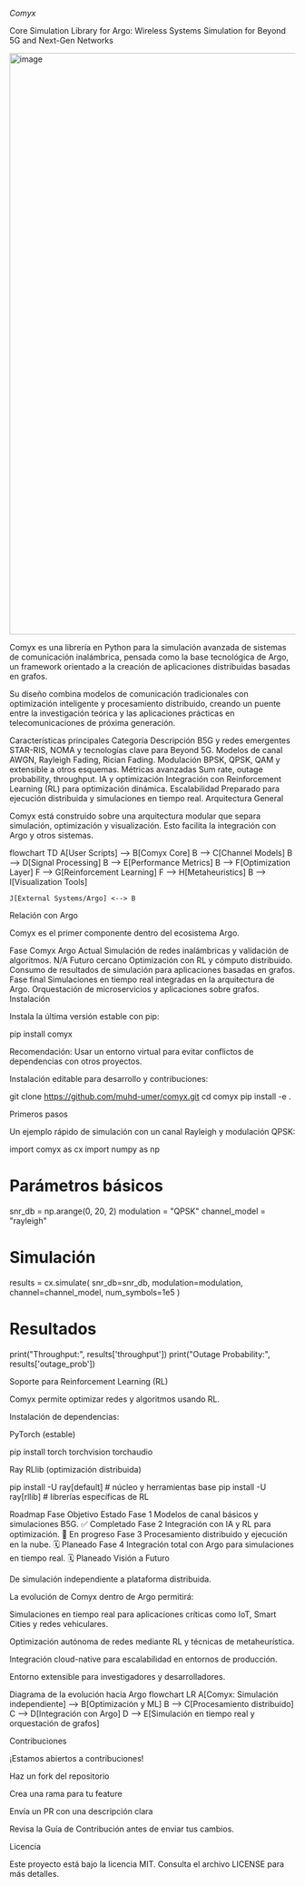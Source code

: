 *Comyx*

Core Simulation Library for Argo: Wireless Systems Simulation for Beyond 5G and Next-Gen Networks

<img width="1536" height="1024" alt="image" src="https://github.com/user-attachments/assets/a14ccc94-6aad-429c-907c-ac1d388b0892" />



Comyx es una librería en Python para la simulación avanzada de sistemas de comunicación inalámbrica, pensada como la base tecnológica de Argo, un framework orientado a la creación de aplicaciones distribuidas basadas en grafos.

Su diseño combina modelos de comunicación tradicionales con optimización inteligente y procesamiento distribuido, creando un puente entre la investigación teórica y las aplicaciones prácticas en telecomunicaciones de próxima generación.

Características principales
Categoría	Descripción
B5G y redes emergentes	STAR-RIS, NOMA y tecnologías clave para Beyond 5G.
Modelos de canal	AWGN, Rayleigh Fading, Rician Fading.
Modulación	BPSK, QPSK, QAM y extensible a otros esquemas.
Métricas avanzadas	Sum rate, outage probability, throughput.
IA y optimización	Integración con Reinforcement Learning (RL) para optimización dinámica.
Escalabilidad	Preparado para ejecución distribuida y simulaciones en tiempo real.
Arquitectura General

Comyx está construido sobre una arquitectura modular que separa simulación, optimización y visualización. Esto facilita la integración con Argo y otros sistemas.

flowchart TD
    A[User Scripts] --> B[Comyx Core]
    B --> C[Channel Models]
    B --> D[Signal Processing]
    B --> E[Performance Metrics]
    B --> F[Optimization Layer]
    F --> G[Reinforcement Learning]
    F --> H[Metaheuristics]
    B --> I[Visualization Tools]
    
    J[External Systems/Argo] <--> B

Relación con Argo

Comyx es el primer componente dentro del ecosistema Argo.

Fase	Comyx	Argo
Actual	Simulación de redes inalámbricas y validación de algoritmos.	N/A
Futuro cercano	Optimización con RL y cómputo distribuido.	Consumo de resultados de simulación para aplicaciones basadas en grafos.
Fase final	Simulaciones en tiempo real integradas en la arquitectura de Argo.	Orquestación de microservicios y aplicaciones sobre grafos.
Instalación

Instala la última versión estable con pip:

pip install comyx


Recomendación: Usar un entorno virtual para evitar conflictos de dependencias con otros proyectos.

Instalación editable para desarrollo y contribuciones:

git clone https://github.com/muhd-umer/comyx.git
cd comyx
pip install -e .

Primeros pasos

Un ejemplo rápido de simulación con un canal Rayleigh y modulación QPSK:

import comyx as cx
import numpy as np

# Parámetros básicos
snr_db = np.arange(0, 20, 2)
modulation = "QPSK"
channel_model = "rayleigh"

# Simulación
results = cx.simulate(
    snr_db=snr_db,
    modulation=modulation,
    channel=channel_model,
    num_symbols=1e5
)

# Resultados
print("Throughput:", results['throughput'])
print("Outage Probability:", results['outage_prob'])

Soporte para Reinforcement Learning (RL)

Comyx permite optimizar redes y algoritmos usando RL.

Instalación de dependencias:

PyTorch (estable)

pip install torch torchvision torchaudio


Ray RLlib (optimización distribuida)

pip install -U ray[default]   # núcleo y herramientas base
pip install -U ray[rllib]     # librerías específicas de RL

Roadmap
Fase	Objetivo	Estado
Fase 1	Modelos de canal básicos y simulaciones B5G.	✅ Completado
Fase 2	Integración con IA y RL para optimización.	🚧 En progreso
Fase 3	Procesamiento distribuido y ejecución en la nube.	🗓 Planeado
Fase 4	Integración total con Argo para simulaciones en tiempo real.	🗓 Planeado
Visión a Futuro

De simulación independiente a plataforma distribuida.

La evolución de Comyx dentro de Argo permitirá:

Simulaciones en tiempo real para aplicaciones críticas como IoT, Smart Cities y redes vehiculares.

Optimización autónoma de redes mediante RL y técnicas de metaheurística.

Integración cloud-native para escalabilidad en entornos de producción.

Entorno extensible para investigadores y desarrolladores.

Diagrama de la evolución hacia Argo
flowchart LR
    A[Comyx: Simulación independiente] --> B[Optimización y ML]
    B --> C[Procesamiento distribuido]
    C --> D[Integración con Argo]
    D --> E[Simulación en tiempo real y orquestación de grafos]

Contribuciones

¡Estamos abiertos a contribuciones!

Haz un fork del repositorio

Crea una rama para tu feature

Envía un PR con una descripción clara

Revisa la Guía de Contribución
 antes de enviar tus cambios.

Licencia

Este proyecto está bajo la licencia MIT.
Consulta el archivo LICENSE
 para más detalles.
 
